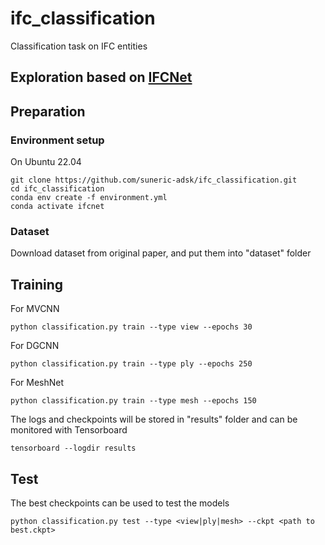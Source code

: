 # ifc_classification
Classification task on IFC entities

## Exploration based on [IFCNet](https://ifcnet.e3d.rwth-aachen.de/)

## Preparation

### Environment setup
On Ubuntu 22.04

```
git clone https://github.com/suneric-adsk/ifc_classification.git
cd ifc_classification
conda env create -f environment.yml
conda activate ifcnet
```

### Dataset
Download dataset from original paper, and put them into "dataset" folder


## Training
For MVCNN
```
python classification.py train --type view --epochs 30

```
For DGCNN
```
python classification.py train --type ply --epochs 250
```

For MeshNet
```
python classification.py train --type mesh --epochs 150
```

The logs and checkpoints will be stored in "results" folder and can be monitored with Tensorboard
```
tensorboard --logdir results
```

## Test
The best checkpoints can be used to test the models
```
python classification.py test --type <view|ply|mesh> --ckpt <path to best.ckpt>
``` 

